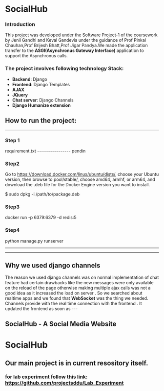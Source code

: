 
# SocialHub 


<h3><b>Introduction</b></h3>

This project was developed under the Software Project-1 of the coursework by Jenil Gandhi
and Keval Gandevia under the guidance of Prof Pinkal Chauhan,Prof Brijesh Bhatt,Prof Jigar Pandya.We made the application transfer to the <b>ASGI(Asynchronus Gateway Interface)</b> application to support the Asynchronus calls.

<h3>The project involves following technology Stack:</h3>
<ul>
<li><b>Backend</b>:  Django</li>
<li><b>Frontend</b>: Django Templates</li>
<li><b>AJAX</b></li>
<li><b>JQuery</b></li>
<li><b>Chat server</b>: Django Channels</li>
<li><b>Django Humanize extension</b></li>
</ul>

## How to run the project:
---


### Step 1
requirement.txt  ----------------- pendin

### Step2
Go to https://download.docker.com/linux/ubuntu/dists/, choose your Ubuntu version, then browse to pool/stable/, choose amd64, armhf, or arm64, and download the .deb file for the Docker Engine version you want to install.

$ sudo dpkg -i /path/to/package.deb


### Step3
docker run -p 6379:6379 -d redis:5


### Step4 
python manage.py runserver


---
---
<h2><b>Why we used django channels</b></h2>
The reason we used django channels was on normal implementation of chat feature had certain
drawbacks like the new messages were only available on the reload of the page otherwise making
multiple ajax calls was not a good idea as it increased the load on server . So we searched
about realtime apps and we found that <b>WebSocket</b> was the thing we needed.
Channels provide with the real time connection with the frontend . It updated the frontend
as soon as 
---

## SocialHub - A Social Media Website
# SocialHub
## Our main project is in current resository itself.
### for lab experiment follow this link: https://github.com/projectsddu/Lab_Experiment

